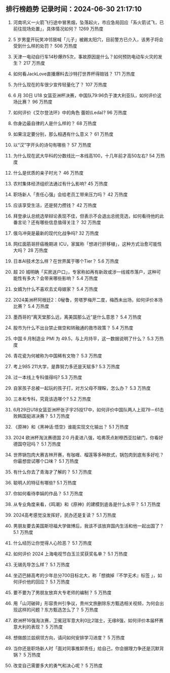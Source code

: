 
## 排行榜趋势 记录时间：2024-06-30 21:17:10
  
  1. 河南巩义一火箭飞行途中冒黑烟，坠落起火，市应急局回应「系火箭试飞，已前往现场处置」，具体情况如何？ 1269 万热度
    
  2. 5 岁男童开玩笑冲邻居喊「儿子」被踢太阳穴，目前警方已介入，该男子将会受到什么样的处罚？ 506 万热度
    
  3. 天津一电动自行车14秒爆炸5次，事故原因是什么？如何预防电动车火灾的发生？ 217 万热度
    
  4. 如何看JackLove直播爆料去沙特打世界杯得赔钱？ 171 万热度
    
  5. 为什么现在的车很少宣传轻量化了？ 107 万热度
    
  6. 6 月 30日 U18 女篮亚洲杯决赛，中国队79:96负于澳大利亚队，如何评价这场比赛？ 96 万热度
    
  7. 如何评价《艾尔登法环》中的角色 蕾妲(Leda)? 96 万热度
    
  8. 你身边最自律的人是什么样的？ 68 万热度
    
  9. 如果注定要分别，那么相遇有什么意义？ 61 万热度
    
  10. 以“汉”字开头的诗句有哪些？ 57 万热度
    
  11. 为什么现在武大华科的分数线比一本线高100，十几年前才高50左右? 54 万热度
    
  12. 什么是优质的亲子时光？ 46 万热度
    
  13. 农村集体经济组织法通过有什么影响? 45 万热度
    
  14. 职场新人「责任心强」会给老员工带来压力吗？ 42 万热度
    
  15. 应该享受生活，还是努力攒钱？ 42 万热度
    
  16. 拜登承认总统选举辩论表现不佳，但表示不会退出总统竞选，如何看待他的此番言论？还有哪些信息值得关注？ 32 万热度
    
  17. 俄乌冲突是最新的现代化战争吗? 32 万热度
    
  18. 网红面筋哥肝癌晚期进 ICU，家属称「想进行肝移植」，这种方式治愈可能性大吗？ 28 万热度
    
  19. 日本AI技术怎么样？在世界属于哪个Tier？ 5.6 万热度
    
  20. 超 20 城明确「买房送户口」，专家称如再有新政或涉一线城市落户，这种可能性有多大？会带来哪些影响？ 5.4 万热度
    
  21. 女婿为什么不喜欢去丈母娘家？ 5.4 万热度
    
  22. 2024美洲杯阿根廷2：0秘鲁，劳塔罗梅开二度，梅西未出场，如何评价本场比赛？ 5.4 万热度
    
  23. 墨西哥的“离天堂那么远，离美国那么近”是什么意思？ 5.4 万热度
    
  24. 股市为什么不出台禁止做空和转融通的救市政策？ 5.4 万热度
    
  25. 中国 6 月制造业 PMI 为 49.5，与上月持平，这一数据说明了什么？ 5.3 万热度
    
  26. 青花瓷为何被称为中国稀有文物？ 5.3 万热度
    
  27. 考上985  211大学，是靠努力多还是天赋多? 5.3 万热度
    
  28. 过一本线上专科值得吗? 5.3 万热度
    
  29. 自家孩子总被一起玩的孩子打，对方父母不理睬，怎么办？ 5.3 万热度
    
  30. 三本和专科，究竟该选哪个? 5.2 万热度
    
  31. 6月29日U18女篮亚洲杯张子宇25投17中，如何评价中国队两人上双79－61击败韩国挺进决赛？ 5.1 万热度
    
  32. 《原神》和《黑神话:悟空》谁能实现文化输出？ 5.1 万热度
    
  33. 2024 欧洲杯淘汰赛德国 2:0 丹麦进八强，哈弗茨点射穆西亚拉破门，你看好德国夺冠吗？ 5.1 万热度
    
  34. 世界锅包肉大赛吉林开赛，有咖喱、榴莲等多种款式，锅包肉到底有多好吃？你最想尝试哪个口味？ 5.1 万热度
    
  35. 有什么你去了青海才了解的？ 5.1 万热度
    
  36. 聪明人的特征有哪些? 5.1 万热度
    
  37. 你如何看待李娟的作品？ 5.1 万热度
    
  38. 从专业角度来看，《鸣潮》和《原神》的建模到底各是什么水平？ 5.1 万热度
    
  39. 2024高考感觉没发挥好，民办还是复读？ 5.1 万热度
    
  40. 男朋友要去美国斯坦福大学做博后，我该不该放弃国内生活和他一起出国了？ 5.1 万热度
    
  41. 什么经历让你觉得人心险恶？ 5.1 万热度
    
  42. 如何评价 2024 上海电视节白玉兰奖获奖名单？ 5.1 万热度
    
  43. 无锡先导怎么样？ 5.1 万热度
    
  44. 坐迈巴赫高考的少年总分700目标北大，称「想摘掉『不学无术』标签 」，如何评价他的回应？ 5.1 万热度
    
  45. 要不要为了男朋友放弃大专老师的编制？ 5 万热度
    
  46. 用「山河破碎」形容贵州引争议‍，贵州文旅删除东方甄选相关视频，为何会出现这样的问题？东方甄选怎么了？ 5 万热度
    
  47. 欧洲杯16强淘汰赛，卫冕冠军意大利0比2瑞士，无缘8强，如何评价本届杯赛意大利的表现？ 5 万热度
    
  48. 想做朗兰兹纲领方向，请问如何安排学习进度？ 5 万热度
    
  49. 当你还是职场新人时「面对同事推卸责任」给自己，你会据理力争还是沉默背锅？ 5 万热度
    
  50. 改变自己需要多大的勇气和决心呢？ 5 万热度
    